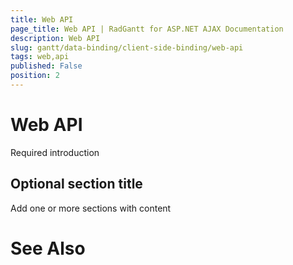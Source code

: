 ```yaml
---
title: Web API
page_title: Web API | RadGantt for ASP.NET AJAX Documentation
description: Web API
slug: gantt/data-binding/client-side-binding/web-api
tags: web,api
published: False
position: 2
---
```


# Web API



Required introduction

## Optional section title

Add one or more sections with content

# See Also
